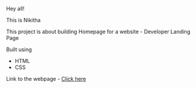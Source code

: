 
Hey all!

This is Nikitha

This project is about building Homepage for a website - Developer Landing Page

Built using 
- HTML 
- CSS

Link to the webpage - [Click here](https://fsjs-project-9.netlify.app/)
